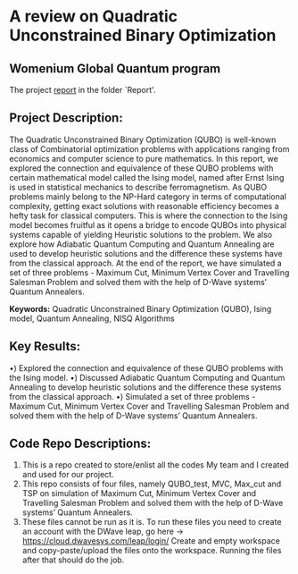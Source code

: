 # **A review on Quadratic Unconstrained Binary Optimization**
## **Womenium Global Quantum program** 


The project [report](https://github.com/SoumikSamanta10/QUBO-Ising-Quantum_Annealing/blob/8586c7dc33db1c7850365fae7830218376450dfe/A%20Review%20on%20QUBO%2C%20Ising%20model%2C%20Quantum%20Annealing.pdf) in the folder `Report'.

## **Project Description:**

The Quadratic Unconstrained Binary Optimization (QUBO) is well-known class of Combinatorial optimization problems with applications ranging from economics and computer science to pure mathematics. In this report, we explored the connection and equivalence of these QUBO problems with certain mathematical model called the Ising model, named after Ernst Ising is used in statistical mechanics to describe ferromagnetism. As QUBO problems mainly belong to the NP-Hard category in terms of computational complexity, getting exact solutions with reasonable efficiency becomes a hefty task for classical computers. This is where the connection to the Ising model becomes fruitful as it opens a bridge to encode QUBOs into physical systems capable of yielding Heuristic solutions to the problem. We also explore how Adiabatic Quantum Computing and Quantum Annealing are used to develop heuristic solutions and the difference these systems have from the classical approach. At the end of the report, we have simulated a set of three problems - Maximum Cut, Minimum Vertex Cover and Travelling Salesman Problem and solved them with the help of D-Wave systems’ Quantum Annealers.

**Keywords:** Quadratic Unconstrained Binary Optimization (QUBO), Ising model, Quantum Annealing, NISQ Algorithms
 

## **Key Results:**
•)	Explored the connection and equivalence of these QUBO problems with the Ising model.
•)	Discussed Adiabatic Quantum Computing and Quantum Annealing to develop heuristic solutions and the difference these systems from the classical approach.
•)	Simulated a set of three problems - Maximum Cut, Minimum Vertex Cover and Travelling Salesman Problem and solved them with the help of D-Wave systems’ Quantum Annealers.


## **Code Repo Descriptions:**
1) This is a repo created to store/enlist all the codes My team and I created and used for our project.
2) This repo consists of four files, namely QUBO_test, MVC, Max_cut and TSP on simulation of Maximum Cut, Minimum Vertex Cover and Travelling Salesman Problem and solved them with the help of D-Wave systems’ Quantum Annealers.
3) These files cannot be run as it is. To run these files you need to create an account with the DWave leap, go here -> https://cloud.dwavesys.com/leap/login/
Create and empty workspace and copy-paste/upload the files onto the workspace. Running the files after that should do the job.

